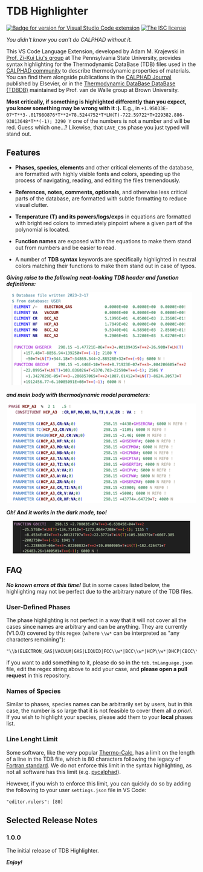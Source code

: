 # TDB Highlighter

[![Badge for version for Visual Studio Code extension](https://vsmarketplacebadges.dev/version/amkrajewski.tdb-highlighter.png?color=blue&style=?style=for-the-badge&logo=visual-studio-code)](https://marketplace.visualstudio.com/items?itemName=amkrajewski.tdb-highlighter&wt.mc_id=vscode-versionlens-gitlab)
[![The ISC license](https://img.shields.io/badge/license-MIT-orange.png?color=blue&style=flat-square)](http://opensource.org/licenses/MIT)

_You didn't know you can't do CALPHAD without it._

This VS Code Language Extension, developed by Adam M. Krajewski in [Prof. Zi-Kui Liu's group](https://phaseslab.org) at The Pennsylvania State University, provides syntax highlighting for the Thermodynamic DataBase (TDB) files used in the [CALPHAD community](https://calphad.org) to describe thermodynamic properties of materials. You can find them alongside publications in the [CALPHAD Journal](https://www.sciencedirect.com/journal/calphad) published by Elsevier, or in the [Thermodynamic DataBase DataBase (TDBDB)](https://avdwgroup.engin.brown.edu) maintained by Prof. van de Walle group at Brown University.

**Most critically, if something is highlighted differently than you expect, you know something may be wrong with it :).** E.g., in `+1.95033E-07*T**3-.01798O876*T**2+78.5244752*T*LN(T)-722.59722*T+229382.886-93813648*T**(-1); 3290 Y` one of the numbers is not a number and will be red. Guess which one...? Likewise, that `LAVE_C36` phase you just typed will stand out.

## Features

- **Phases, species, elements** and other critical elements of the database, are formatted with highly visible fonts and colors, speeding up the process of navigating, reading, and editing the files tremendously.

- **References, notes, comments, optionals,** and otherwise less critical parts of the database, are formatted with subtle formatting to reduce visual clutter.

- **Temperature (T) and its powers/logs/exps** in equations are formatted with bright red colors to immediately pinpoint where a given part of the polynomial is located.

- **Function names** are exposed within the equations to make them stand out from numbers and be easier to read.

- A number of **TDB syntax** keywords are specifically highlighted in neutral colors matching their functions to make them stand out in case of typos.

***Giving raise to the following neat-looking TDB header and function definitions:***

<p align="center"><img src="assets/Fig1.png" alt="Example of TDB Highlighter in action" width="480"><p>

***and main body with thermodynamic model parameters:***

<p align="center"><img src="assets/Fig2.png" alt="Example of TDB Highlighter in action" width="500"><p>

***Oh! And it works in the dark mode, too!***

<p align="center"><img src="assets/Fig3.png" alt="Example of TDB Highlighter in action" width="470"><p>


## FAQ

***No known _errors_ at this time!*** But in some cases listed below, the highlighting may not be perfect due to the arbitrary nature of the TDB files.

### User-Defined Phases
The phase highlighting is not perfect in a way that it will not cover all the cases since names are arbitrary and can be anything. They are currently (V1.0.0) covered by this regex (where `\\w*` can be interpreted as "any characters remaining"):

    "\\b(ELECTRON_GAS|VACUUM|GAS|LIQUID|FCC\\w*|BCC\\w*|HCP\\w*|DHCP|CBCC\\w*|DOUBLE\\w*|DIA\\w*|DIAMOND\\w*|BCT\\w*|RHO\\w*|ORTHORHOMBIC\\w*|TETRAGONAL\\w*|LAVES\\w*|CEMENTITE\\w*|SIGMA\\w*|MU\\w*|LAMBDA\\w*|ETA\\w*|BETA\\w*|GRAPHITE\\w*|THETA\\w*|GAMMA\\w*|C14|C15|C36|ORT|AMORPHOUS\\w*|\\w*AMORPHOUS|\\w*ALPHA|\\w*PRIME|\\w*BETA|\\w*GAMMA|\\w*DELTA|\\w*EPSILON|\\w*ETA|\\w*MU|\\w*SIGMA|\\w*TAU|\\w*D019|\\w*D83|\\w*A\\d\\d)\\b"

if you want to add something to it, please do so in the `tdb.tmLanguage.json` file, edit the regex string above to add your case, and **please open a pull request** in this repository.

### Names of Species

Similar to phases, species names can be arbitrarily set by users, but in this case, the number is so large that it is not feasible to cover them all _a priori_. If you wish to highlight your species, please add them to your **local** phases list.

### Line Lenght Limit

Some software, like the very popular [Thermo-Calc](https://www.thermocalc.com), has a limit on the length of a line in the TDB file, which is 80 characters following the legacy of [Fortran standard](https://en.wikipedia.org/wiki/Fortran_95_language_features#Source_code_formatting). We do not enforce this limit in the syntax highlighting, as not all software has this limit (e.g. [pycalphad](https://pycalphad.org)).

However, if you wish to enforce this limit, you can quickly do so by adding the following to your user `settings.json` file in VS Code:

    "editor.rulers": [80]


## Selected Release Notes

### 1.0.0

The initial release of TDB Highlighter.


***Enjoy!***
